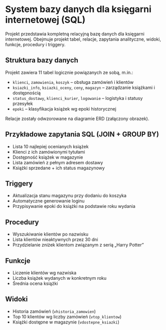 #  System bazy danych dla księgarni internetowej (SQL)

Projekt przedstawia kompletną relacyjną bazę danych dla księgarni internetowej. Obejmuje projekt tabel, relacje, zapytania analityczne, widoki, funkcje, procedury i triggery.

##  Struktura bazy danych

Projekt zawiera 11 tabel logicznie powiązanych ze sobą, m.in.:
- `klienci`, `zamowienia`, `koszyk` – obsługa zamówień i klientów
- `ksiazki_info`, `ksiazki_oceny`, `ceny`, `magazyn` – zarządzanie książkami i dostępnością
- `status_dostawy`, `klienci_kurier`, `logowanie` – logistyka i statusy przesyłek
- `epoki` – klasyfikacja książek wg epoki historycznej

Relacje zostały odwzorowane na diagramie ERD (załączony obrazek).

##  Przykładowe zapytania SQL (JOIN + GROUP BY)

- Lista 10 najlepiej ocenianych książek
- Klienci z ich zamówionymi tytułami
- Dostępność książek w magazynie
- Lista zamówień z pełnym adresem dostawy
- Książki sprzedane + ich status magazynowy

##  Triggery

- Aktualizacja stanu magazynu przy dodaniu do koszyka
- Automatyczne generowanie loginu
- Przypisywanie epoki do książki na podstawie roku wydania

##  Procedury

- Wyszukiwanie klientów po nazwisku
- Lista klientów nieaktywnych przez 30 dni
- Przydzielanie zniżek klientom związanym z serią „Harry Potter”

##  Funkcje

- Liczenie klientów wg nazwiska
- Liczba książek wydanych w konkretnym roku
- Średnia ocena książki

##  Widoki

- Historia zamówień (`vhistoria_zamowien`)
- Top 10 klientów wg liczby zamówień (`vtop_klientow`)
- Książki dostępne w magazynie (`vdostepne_ksiazki`)
